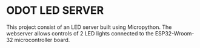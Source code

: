 # ODOT LED SERVER

This project consist of an LED server built using Micropython. The webserver allows controls of 2 LED lights connected to the ESP32-Wroom-32 microcontroller board.